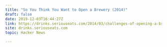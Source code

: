 ```yaml
---
title: "So You Think You Want to Open a Brewery (2014)"
draft: false
date: 2019-12-03T16:44:27Z
link: https://drinks.seriouseats.com/2014/03/challenges-of-opening-a-brewery-job-advice-beer-industry-collin-mcdonnell-henhouse.html?utm_medium=RSS&utm_source=hune
site: drinks.seriouseats.com
topic: Hacker News  

---
```

